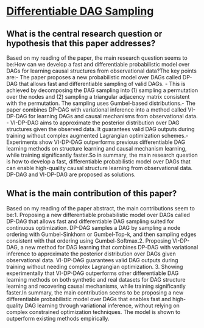 # [Differentiable DAG Sampling](https://arxiv.org/abs/2203.08509v1)

## What is the central research question or hypothesis that this paper addresses?

Based on my reading of the paper, the main research question seems to be:How can we develop a fast and differentiable probabilistic model over DAGs for learning causal structures from observational data?The key points are:- The paper proposes a new probabilistic model over DAGs called DP-DAG that allows fast and differentiable sampling of valid DAGs. - This is achieved by decomposing the DAG sampling into (1) sampling a permutation over the nodes and (2) sampling a triangular adjacency matrix consistent with the permutation. The sampling uses Gumbel-based distributions.- The paper combines DP-DAG with variational inference into a method called VI-DP-DAG for learning DAGs and causal mechanisms from observational data. - VI-DP-DAG aims to approximate the posterior distribution over DAG structures given the observed data. It guarantees valid DAG outputs during training without complex augmented Lagrangian optimization schemes.- Experiments show VI-DP-DAG outperforms previous differentiable DAG learning methods on structure learning and causal mechanism learning, while training significantly faster.So in summary, the main research question is how to develop a fast, differentiable probabilistic model over DAGs that can enable high-quality causal structure learning from observational data. DP-DAG and VI-DP-DAG are proposed as solutions.


## What is the main contribution of this paper?

Based on my reading of the paper abstract, the main contributions seem to be:1. Proposing a new differentiable probabilistic model over DAGs called DP-DAG that allows fast and differentiable DAG sampling suited for continuous optimization. DP-DAG samples a DAG by sampling a node ordering with Gumbel-Sinkhorn or Gumbel-Top-k, and then sampling edges consistent with that ordering using Gumbel-Softmax.2. Proposing VI-DP-DAG, a new method for DAG learning that combines DP-DAG with variational inference to approximate the posterior distribution over DAGs given observational data. VI-DP-DAG guarantees valid DAG outputs during training without needing complex Lagrangian optimization. 3. Showing experimentally that VI-DP-DAG outperforms other differentiable DAG learning methods on both synthetic and real datasets for DAG structure learning and recovering causal mechanisms, while training significantly faster.In summary, the main contribution seems to be proposing a new differentiable probabilistic model over DAGs that enables fast and high-quality DAG learning through variational inference, without relying on complex constrained optimization techniques. The model is shown to outperform existing methods empirically.
